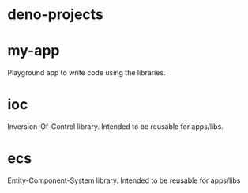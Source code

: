 # deno-projects

# my-app 
Playground app to write code using the libraries.

# ioc
Inversion-Of-Control library. Intended to be reusable for apps/libs.

# ecs 
Entity-Component-System library. Intended to be reusable for apps/libs